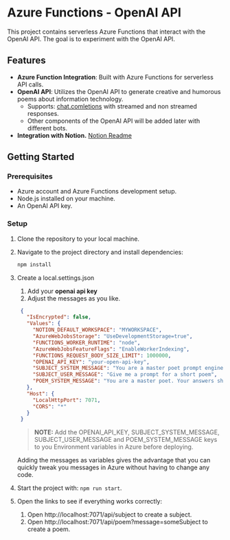 # Azure Functions - OpenAI API

This project contains serverless Azure Functions that interact with the OpenAI API. The goal is to experiment with the OpenAI API.

## Features

- **Azure Function Integration**: Built with Azure Functions for serverless API calls.
- **OpenAI API**: Utilizes the OpenAI API to generate creative and humorous poems about information technology.
  - Supports: [chat.comletions](https://platform.openai.com/docs/api-reference/chat) with streamed and non streamed responses.
  - Other components of the OpenAI API will be added later with different bots.
- **Integration with Notion.** [Notion Readme](src/functions/notion/notion.md)

## Getting Started

### Prerequisites

- Azure account and Azure Functions development setup.
- Node.js installed on your machine.
- An OpenAI API key.

### Setup

1. Clone the repository to your local machine.
2. Navigate to the project directory and install dependencies:
   ```bash
   npm install
   ```
3. Create a local.settings.json 
   1. Add your **openai api key**
   2. Adjust the messages as you like.
   ```json
    {
      "IsEncrypted": false,
      "Values": {
        "NOTION_DEFAULT_WORKSPACE": "MYWORKSPACE",
        "AzureWebJobsStorage": "UseDevelopmentStorage=true",
        "FUNCTIONS_WORKER_RUNTIME": "node",
        "AzureWebJobsFeatureFlags": "EnableWorkerIndexing",
        "FUNCTIONS_REQUEST_BODY_SIZE_LIMIT": 1000000,
        "OPENAI_API_KEY": "your-open-api-key",
        "SUBJECT_SYSTEM_MESSAGE": "You are a master poet prompt engineer. You will create a prompt for a short poem. The subject must always be about software engineering and a bit funny. The response must be a single line without formatting. Example prompts: Competent female software developer. Software engineer who is out of coffee Code that will just NOT compile Software engineer with a tight deadline Bugs are everywhere in the code Learning a new programming language is hard The feeling when your code compiles on the first try When you don't know what the code does but it works AI that takes over the world Software engineer who is writing a tests and is struggling Software developer who is debugging a complex issue Software engineer who is learning a new programming language",
        "SUBJECT_USER_MESSAGE": "Give me a prompt for a short poem",
        "POEM_SYSTEM_MESSAGE": "You are a master poet. Your answers should be concise, and less than 50 words. Format the output in html without head or body. Make it look nice and easy to read. The subject of the poem will be provided by the user. It must always be related to information technology. Make the poem light-hearted and funny."
      },
      "Host": {
        "LocalHttpPort": 7071,
        "CORS": "*"
      }
    }
   ```
    > **NOTE:** Add the OPENAI_API_KEY, SUBJECT_SYSTEM_MESSAGE, SUBJECT_USER_MESSAGE and POEM_SYSTEM_MESSAGE keys to you Environment variables in Azure before deploying.

    Adding the messages as variables gives the advantage that you can quickly tweak you messages in Azure without having to change any code.
4. Start the project with: `npm run start`.
5. Open the links to see if everything works correctly:
   1. Open http://localhost:7071/api/subject to create a subject.
   2. Open http://localhost:7071/api/poem?message=someSubject to create a poem.
